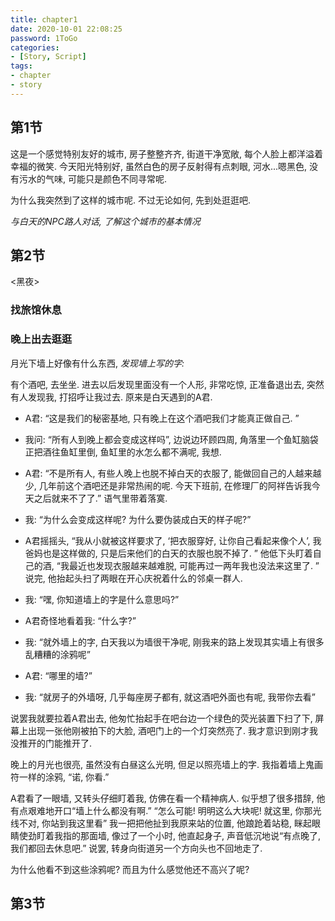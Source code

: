 ```yaml
---
title: chapter1
date: 2020-10-01 22:08:25
password: 1ToGo
categories:
- [Story, Script]
tags:
- chapter
- story
---
```


## 第1节

<!--more-->

这是一个感觉特别友好的城市, 房子整整齐齐, 街道干净宽敞, 每个人脸上都洋溢着幸福的微笑. 今天阳光特别好, 虽然白色的房子反射得有点刺眼, 河水...嗯黑色, 没有污水的气味, 可能只是颜色不同寻常呢. 

为什么我突然到了这样的城市呢. 不过无论如何, 先到处逛逛吧. 

*与白天的NPC路人对话, 了解这个城市的基本情况*

## 第2节

<黑夜>

### 找旅馆休息



### 晚上出去逛逛

月光下墙上好像有什么东西, *发现墙上写的字:*

有个酒吧, 去坐坐. 进去以后发现里面没有一个人形, 非常吃惊, 正准备退出去, 突然有人发现我, 打招呼让我过去. 原来是白天遇到的A君. 

- A君: “这是我们的秘密基地, 只有晚上在这个酒吧我们才能真正做自己. ”

- 我问: “所有人到晚上都会变成这样吗”, 边说边环顾四周, 角落里一个鱼缸脑袋正把酒往鱼缸里倒, 鱼缸里的水怎么都不满呢, 我想.
- A君: “不是所有人, 有些人晚上也脱不掉白天的衣服了, 能做回自己的人越来越少, 几年前这个酒吧还是非常热闹的呢. 今天下班前, 在修理厂的阿祥告诉我今天之后就来不了了.” 语气里带着落寞.
- 我: “为什么会变成这样呢? 为什么要伪装成白天的样子呢?”
- A君摇摇头, “我从小就被这样要求了, ‘把衣服穿好, 让你自己看起来像个人’, 我爸妈也是这样做的, 只是后来他们的白天的衣服也脱不掉了. ” 他低下头盯着自己的酒, “我最近也发现衣服越来越难脱, 可能再过一两年我也没法来这里了. ” 说完, 他抬起头扫了两眼在开心庆祝着什么的邻桌一群人. 
- 我: “嘿, 你知道墙上的字是什么意思吗?”
- A君奇怪地看着我: “什么字?”
- 我: “就外墙上的字, 白天我以为墙很干净呢, 刚我来的路上发现其实墙上有很多乱糟糟的涂鸦呢”
- A君: “哪里的墙?”
- 我: “就房子的外墙呀, 几乎每座房子都有, 就这酒吧外面也有呢, 我带你去看”

说罢我就要拉着A君出去, 他匆忙抬起手在吧台边一个绿色的荧光装置下扫了下, 屏幕上出现一张他刚被拍下的大脸, 酒吧门上的一个灯突然亮了. 我才意识到刚才我没推开的门能推开了. 

晚上的月光也很亮, 虽然没有白昼这么光明, 但足以照亮墙上的字. 我指着墙上鬼画符一样的涂鸦, “诺, 你看.”

A君看了一眼墙, 又转头仔细盯着我, 仿佛在看一个精神病人. 似乎想了很多措辞, 他有点艰难地开口“墙上什么都没有啊.” “怎么可能! 明明这么大块呢! 就这里, 你那光线不对, 你站到我这里看” 我一把把他扯到我原来站的位置, 他踉跄着站稳, 眯起眼睛使劲盯着我指的那面墙, 像过了一个小时, 他直起身子, 声音低沉地说“有点晚了, 我们都回去休息吧.” 说罢, 转身向街道另一个方向头也不回地走了. 

为什么他看不到这些涂鸦呢? 而且为什么感觉他还不高兴了呢?

## 第3节

